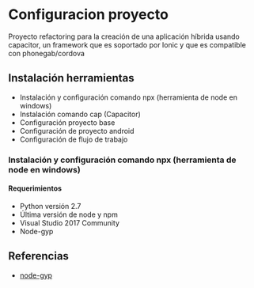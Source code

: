 # Configuracion proyecto

Proyecto refactoring para la creación de una aplicación híbrida usando capacitor, un framework que es soportado por Ionic y que es compatible con phonegab/cordova

## Instalación herramientas

- Instalación y configuración comando npx (herramienta de node en windows)
- Instalación comando cap (Capacitor)
- Configuración proyecto base
- Configuración de proyecto android
- Configuración de flujo de trabajo

### Instalación y configuración comando npx (herramienta de node en windows)

#### Requerimientos

- Python versión 2.7
- Última versión de node y npm
- Visual Studio 2017 Community
- Node-gyp

## Referencias

- [node-gyp](https://github.com/nodejs/node-gyp)
